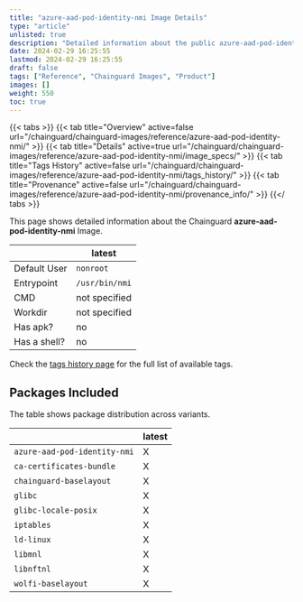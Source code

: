 ```yaml
---
title: "azure-aad-pod-identity-nmi Image Details"
type: "article"
unlisted: true
description: "Detailed information about the public azure-aad-pod-identity-nmi Chainguard Image."
date: 2024-02-29 16:25:55
lastmod: 2024-02-29 16:25:55
draft: false
tags: ["Reference", "Chainguard Images", "Product"]
images: []
weight: 550
toc: true
---
```


{{< tabs >}}
{{< tab title="Overview" active=false url="/chainguard/chainguard-images/reference/azure-aad-pod-identity-nmi/" >}}
{{< tab title="Details" active=true url="/chainguard/chainguard-images/reference/azure-aad-pod-identity-nmi/image_specs/" >}}
{{< tab title="Tags History" active=false url="/chainguard/chainguard-images/reference/azure-aad-pod-identity-nmi/tags_history/" >}}
{{< tab title="Provenance" active=false url="/chainguard/chainguard-images/reference/azure-aad-pod-identity-nmi/provenance_info/" >}}
{{</ tabs >}}

This page shows detailed information about the Chainguard **azure-aad-pod-identity-nmi** Image.

|              | latest         |
|--------------|----------------|
| Default User | `nonroot`      |
| Entrypoint   | `/usr/bin/nmi` |
| CMD          | not specified  |
| Workdir      | not specified  |
| Has apk?     | no             |
| Has a shell? | no             |

Check the [tags history page](/chainguard/chainguard-images/reference/azure-aad-pod-identity-nmi/tags_history/) for the full list of available tags.

## Packages Included
The table shows package distribution across variants.

|                              | latest |
|------------------------------|--------|
| `azure-aad-pod-identity-nmi` | X      |
| `ca-certificates-bundle`     | X      |
| `chainguard-baselayout`      | X      |
| `glibc`                      | X      |
| `glibc-locale-posix`         | X      |
| `iptables`                   | X      |
| `ld-linux`                   | X      |
| `libmnl`                     | X      |
| `libnftnl`                   | X      |
| `wolfi-baselayout`           | X      |

